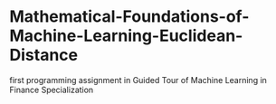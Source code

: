 # Mathematical-Foundations-of-Machine-Learning-Euclidean-Distance
first programming assignment in Guided Tour of Machine Learning in Finance Specialization
